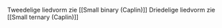 Tweedelige liedvorm zie [[Small binary (Caplin)]]
Driedelige liedvorm zie [[Small ternary (Caplin)]]